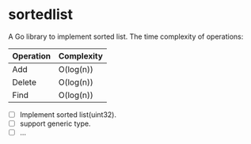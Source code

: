 # sortedlist

A Go library to implement sorted list. The time complexity of operations:

|Operation|Complexity|
|------|-----|
|Add|O(log(n))|
|Delete|O(log(n))|
|Find|O(log(n))|

- [ ] Implement sorted list(uint32). 
- [ ] support generic type.
- [ ] ...
